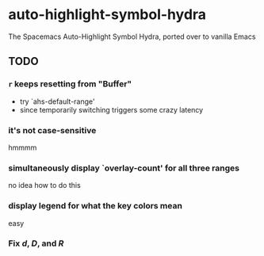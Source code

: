 # auto-highlight-symbol-hydra
The Spacemacs Auto-Highlight Symbol Hydra, ported over to vanilla Emacs

## TODO

### `r` keeps resetting from "Buffer"

* try `ahs-default-range'
* since temporarily switching triggers some crazy latency

### it's not case-sensitive

hmmmm

### simultaneously display `overlay-count' for all three ranges

no idea how to do this

### display legend for what the key colors mean

easy

### Fix _d_, _D_, and _R_
